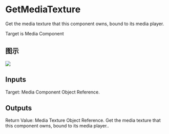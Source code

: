 # GetMediaTexture

Get the media texture that this component owns, bound to its media player.

Target is Media Component

## 图示

![]($-20221218-20001382.png)

## Inputs

Target: Media Component Object Reference.  

## Outputs

Return Value: Media Texture Object Reference. Get the media texture that this component owns, bound to its media player..

